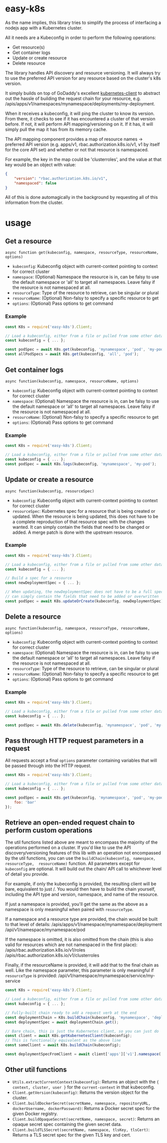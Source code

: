 # easy-k8s

As the name implies, this library tries to simplify the process of interfacing a nodejs app with a 
Kubernetes cluster.

All it needs are a Kubeconfig in order to perform the following operations:
- Get resource(s)
- Get container logs
- Update or create resource
- Delete resource

The library handles API discovery and resource versioning. It will always try to use the preferred API 
version for any resource based on the cluster's k8s version.

It simply builds on top of GoDaddy's excellent 
[kubernetes-client](https://github.com/godaddy/kubernetes-client "kubernetes-client") to abstract out the 
hassle of building the request chain for your resource, e.g. 
/apis/apps/v1/namespaces/mynamespace/deployments/my-deployment.

When it receives a kubeconfig, it will ping the cluster to know its version. From there, it checks to see
if it has encountered a cluster of that version before. If not, it will perform API mapping/versioning on
it. If it has, it will simply pull the map it has from its memory cache.

The API mapping component provides a map of resource names -> preferred API version (e.g. apps/v1, rbac.authorization.k8s.io/v1, v1 by itself for the core API set) and whether or not that resource is namespaced.

For example, the key in the map could be 'clusterroles', and the value at that key would be an object with
value:
```json
{
	"version": "rbac.authorization.k8s.io/v1",
	"namespaced": false
}
```

All of this is done automagically in the background by requesting all of this information from the cluster.

# usage

## Get a resource
`async function get(kubeconfig, namespace, resourceType, resourceName, options)`
- `kubeconfig`: Kubeconfig object with current-context pointing to context for correct cluster
- `namespace`: (Optional) Namespace the resource is in, can be falsy to use the default namespace or 'all'
               to target all namespaces. Leave falsy if the resource is not namespaced at all.
- `resourceType`: Type of the resource to retrieve, can be singular or plural
- `resourceName`: (Optional) Non-falsy to specify a specific resource to get
- `options`: (Optional) Pass options to get command

### Example
```javascript
const K8s = require('easy-k8s').Client;

// Load a kubeconfig, either from a file or pulled from some other data store
const kubeconfig = { ... };

const podSpec = await K8s.get(kubeconfig, 'mynamespace', 'pod', 'my-pod');
const allPodSpecs = await K8s.get(kubeconfig, 'all', 'pod');
```

## Get container logs
`async function(kubeconfig, namespace, resourceName, options)`
- `kubeconfig`: Kubeconfig object with current-context pointing to context for correct cluster
- `namespace`: (Optional) Namespace the resource is in, can be falsy to use the default namespace or 'all'
               to target all namespaces. Leave falsy if the resource is not namespaced at all.
- `resourceName`: (Optional) Non-falsy to specify a specific resource to get
- `options`: (Optional) Pass options to get command

### Example
```javascript
const K8s = require('easy-k8s').Client;

// Load a kubeconfig, either from a file or pulled from some other data store
const kubeconfig = { ... };
const podSpec = await K8s.logs(kubeconfig, 'mynamespace', 'my-pod');
```

## Update or create a resource
`async function(kubeconfig, resourceSpec)`
- `kubeconfig`: Kubeconfig object with current-context pointing to context for correct cluster
- `resourceSpec`: Kubernetes spec for a resource that is being created or updated. When the resource is
being updated, this does not have to be a complete reproduction of that resource spec with the changes
wanted. It can simply contain the fields that need to be changed or added. A merge patch is done with the
upstream resource.

### Example
```javascript
const K8s = require('easy-k8s').Client;

// Load a kubeconfig, either from a file or pulled from some other data store
const kubeconfig = { ... };

// Build a spec for a resource
const newDeploymentSpec = { ... };

// When updating, the newDeploymentSpec does not have to be a full spec, it
// can simply contain the fields that need to be added or overwritten
const podSpec = await K8s.updateOrCreate(kubeconfig, newDeploymentSpec);
```

## Delete a resource
`async function(kubeconfig, namespace, resourceType, resourceName, options)`
- `kubeconfig`: Kubeconfig object with current-context pointing to context for correct cluster
- `namespace`: (Optional) Namespace the resource is in, can be falsy to use the default namespace or 'all'
               to target all namespaces. Leave falsy if the resource is not namespaced at all.
- `resourceType`: Type of the resource to retrieve, can be singular or plural
- `resourceName`: (Optional) Non-falsy to specify a specific resource to get
- `options`: (Optional) Pass options to get command

### Example
```javascript
const K8s = require('easy-k8s').Client;

// Load a kubeconfig, either from a file or pulled from some other data store
const kubeconfig = { ... };

const podSpec = await K8s.delete(kubeconfig, 'mynamespace', 'pod', 'my-pod');
```

## Pass through HTTP request parameters in a request

All requests accept a final `options` parameter containing variables that will be passed through
into the HTTP request.

```javascript
const K8s = require('easy-k8s').Client;

// Load a kubeconfig, either from a file or pulled from some other data store
const kubeconfig = { ... };

const podSpec = await K8s.get(kubeconfig, 'mynamespace', 'pod', 'my-pod', {
    foo: 'bar'
});
```

## Retrieve an open-ended request chain to perform custom operations

The util functions listed above are meant to encompass the majority of the operations performed on a 
cluster. If you'd like to use the API discovery/versioning features of this lib with an operation not 
encompassed by the util functions, you can use the `buildChain(kubeconfig, namespace, resourceType, 
resourceName)` function. All parameters except for `kubeconfig` are optional. It will build out the chain/
API call to whichever level of detail you provide.

For example, if only the kubeconfig is provided, the resulting client will be bare, equivalent to just /.
You would then have to build the chain yourself, including the API type and version, namespace, and name
of the resource.

If just a namespace is provided, you'll get the same as the above as a namespace is only meaningful when
paired with `resourceType`.

If a namespace and a resource type are provided, the chain would be built to that level of details:
/apis/apps/v1/namespace/mynamespace/deployment
/api/v1/namespace/mynamespace/pod

If the namespace is omitted, it is also omitted from the chain (this is also valid for resources which are
not namespaced in the first place):
/apis/rbac.authorization.k8s.io/v1/roles
/apis/rbac.authorization.k8s.io/v1/clusterroles

Finally, if the resourceName is provided, it will add that to the final chain as well. Like the namespace
parameter, this parameter is only meaningful if `resourceType` is provided:
/api/v1/namespace/mynamespace/service/my-service

```javascript
const K8s = require('easy-k8s').Client;

// Load a kubeconfig, either from a file or pulled from some other data store
const kubeconfig = { ... };

// Fully-built chain ready to add a request verb at the end
const deploymentChain = K8s.buildChain(kubeconfig, 'mynamespace', 'deployment', 'my-deployment');
const deploymentSpec = await deploymentChain.get();

// Bare chain, this is just the Kubernetes client, so you can just do
const client = await K8s.getKubernetesClient(kubeconfig);
// This is functionally equivalent as the above line
const sameClient = await K8s.buildChain(kubeconfig);

const deploymentSpecFromClient = await client['apps']['v1'].namespace('mynamespace').deployment('my-deployment').get();
```

## Other util functions
- `Utils.extractCurrentContext(kubeconfig)`: Returns an object with the `{ context, cluster, user }`
  for the `current-context` in that kubeconfig.
- `Client.getVersion(kubeconfig)`: Returns the version object for the cluster.
- `Client.buildDockerSecret(secretName, namespace, repositoryURL, dockerUsername, dockerPassword)`: 
   Returns a Docker secret spec for the given Docker registry.
- `Client.buildOpaqueSecret(secretName, namespace, secret)`: Returns an opaque secret spec containing
  the given secret data.
- `Client.buildTLSSecret(secretName, namespace, tlsKey, tlsCert)`: Returns a TLS secret spec for the
  given TLS key and cert.
